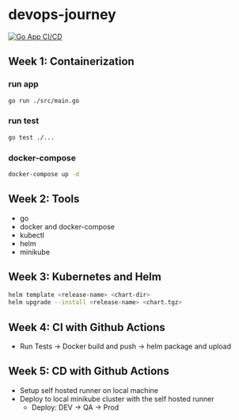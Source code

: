 # devops-journey

[![Go App CI/CD](https://github.com/shambhand/devops-journey/actions/workflows/ci.yaml/badge.svg?branch=main)](https://github.com/shambhand/devops-journey/actions/workflows/ci-cd.yaml)

## Week 1: Containerization
### run app
``` sh
go run ./src/main.go
```

### run test
```sh
go test ./... 
```

### docker-compose
```sh
docker-compose up -d
```

## Week 2: Tools
* go
* docker and docker-compose
* kubectl
* helm
* minikube

## Week 3: Kubernetes and Helm
``` sh
helm template <release-name> <chart-dir>
helm upgrade --install <release-name> <chart.tgz>
```
## Week 4: CI with Github Actions
* Run Tests -> Docker build and push -> helm package and upload

## Week 5: CD with Github Actions
* Setup self hosted runner on local machine
* Deploy to local minikube cluster with the self hosted runner
  * Deploy: DEV -> QA -> Prod

